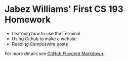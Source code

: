 

# Jabez Williams' First CS 193 Homework

- Learning how to use the Terminal 
- Using Github to make a website
- Reading Campuswire posts



For more details see [GitHub Flavored Markdown](https://guides.github.com/features/mastering-markdown/).


